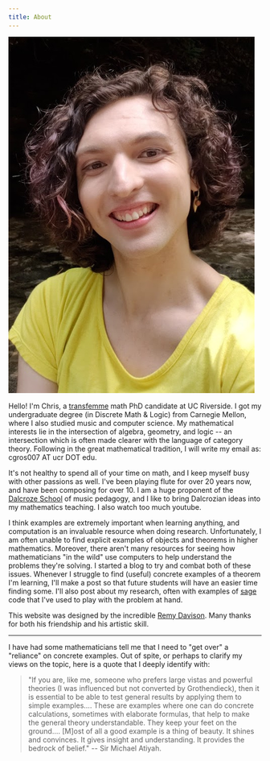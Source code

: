 ```yaml
---
title: About
---
```


<img src="/assets/images/headshot-cropped.jpg" alt="A photo of me" class="profile"/>

Hello! I'm Chris, a [transfemme](https://en.wikipedia.org/wiki/Trans_woman)
math PhD candidate at UC Riverside. I got my
undergraduate degree (in Discrete Math & Logic) from Carnegie Mellon, where I
also studied music and computer science.
My mathematical interests lie in the intersection of algebra, geometry,
and logic -- an intersection which is often made clearer with the language
of category theory.
Following in the great mathematical tradition, I
will write my email as: cgros007 AT ucr DOT edu.

It's not healthy to spend all of your time on math, and I keep myself
busy with other passions as well.
I've been playing flute for over 20 years now, and have been composing for
over 10. I am a huge proponent of the
[Dalcroze School](https://dalcrozeusa.org/about-dalcroze/what-is-dalcroze/)
of music pedagogy, and I like to bring Dalcrozian ideas into my
mathematics teaching. I also watch too much youtube.

I think examples are extremely important when learning anything, and
computation is an invaluable resource when doing research. Unfortunately,
I am often unable to find explicit examples of objects and theorems in 
higher mathematics. Moreover, there aren't many resources for 
seeing how mathematicians "in the wild" use computers to help understand the 
problems they're solving. I started a blog to try and combat both of these 
issues. Whenever I struggle to find (useful) concrete examples 
of a theorem I'm learning, I'll make a post so that future students will have an 
easier time finding some. I'll also post about my research, often with examples 
of [sage](https://sagemath.org) code that I've used to play with the problem at hand.

This website was designed by the incredible [Remy Davison](https://remydavison.com).
Many thanks for both his friendship and his artistic skill.

---

I have had some mathematicians tell me that I need to "get over" a
"reliance" on concrete examples. Out of spite, or perhaps to clarify my views
on the topic, here is a quote that I deeply identify with:

> "If you are, like me, someone who prefers large vistas and powerful theories
> (I was influenced but not converted by Grothendieck), then it is essential to
> be able to test general results by applying them to simple examples....
> These are examples where one can do concrete calculations, sometimes with
> elaborate formulas, that help to make the general theory understandable.
> They keep your feet on the ground.... [M]ost of all a good example is a thing
> of beauty. It shines and convinces. It gives insight and understanding.
> It provides the bedrock of belief." -- Sir Michael Atiyah.
